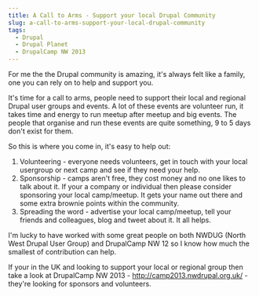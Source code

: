 ```yaml
---
title: A Call to Arms - Support your local Drupal Community
slug: a-call-to-arms-support-your-local-drupal-community
tags:
  - Drupal
  - Drupal Planet
  - DrupalCamp NW 2013
---
```

For me the the Drupal community is amazing, it's always felt like a family, one you can rely on to help and support you.

It's time for a call to arms, people need to support their local and regional Drupal user groups and events. A lot of these events are volunteer run, it takes time and energy to run meetup after meetup and big events. The people that organise and run these events are quite something, 9 to 5 days don't exist for them.

So this is where you come in, it's easy to help out:

1. Volunteering - everyone needs volunteers, get in touch with your local usergroup or next camp and see if they need your help.
2. Sponsorship - camps aren't free, they cost money and no one likes to talk about it. If your a company or individual then please consider sponsoring your local camp/meetup. It gets your name out there and some extra brownie points within the community.
3. Spreading the word - advertise your local camp/meetup, tell your friends and colleagues, blog and tweet about it. It all helps.

I'm lucky to have worked with some great people on both NWDUG (North West Drupal User Group) and DrupalCamp NW 12 so I know how much the smallest of contribution can help.

If your in the UK and looking to support your local or regional group then take a look at DrupalCamp NW 2013 - http://camp2013.nwdrupal.org.uk/ - they're looking for sponsors and volunteers.

